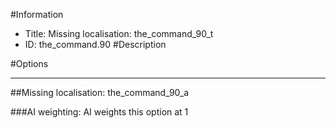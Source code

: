 #Information
 - Title: Missing localisation: the_command_90_t
 - ID: the_command.90
#Description

#Options

___
##Missing localisation: the_command_90_a

###AI weighting:
AI weights this option at 1

